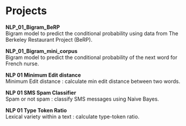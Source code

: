 # Projects

**NLP_01_Bigram_BeRP**<br>
Bigram model to predict the conditional probability using data from The Berkeley Restaurant Project (BeRP).

**NLP_01_Bigram_mini_corpus**<br>
Bigram model to predict the conditional probability of the next word for French nurse.

**NLP 01 Minimum Edit distance**<br>
Minimum Edit distance : calculate min edit distance between two words.

**NLP 01 SMS Spam Classifier**<br>
Spam or not spam : classify SMS messages using Naive Bayes.

**NLP 01 Type Token Ratio**<br>
Lexical variety within a text : calculate type-token ratio.

